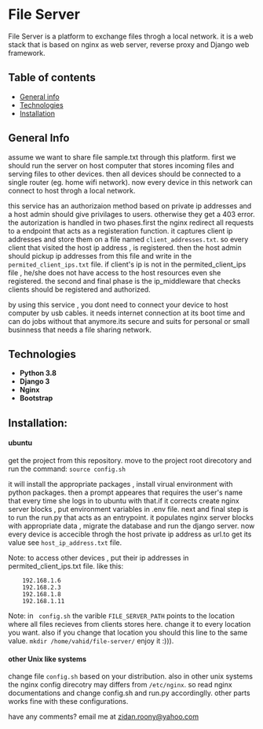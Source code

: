 # File Server

File Server is a platform to exchange files throgh a local network. it is a web stack that is based on nginx as web server, reverse proxy and Django web framework.

## Table of contents
* [General info](#general-info)
* [Technologies](#technologies)
* [Installation](#Installation)



## General Info

assume we want to share file sample.txt through this platform. first we should run the server on host computer that stores incoming files and serving files to other devices. then all devices should be connected to a single router (eg. home wifi network). now every device in this network can connect to host throgh a local network.

this service has an authorizaion method based on private ip addresses and a host admin should give privilages to users. otherwise they get a 403 error. the autorization is handled in two phases.first the nginx redirect all requests to a endpoint that acts as a registeration function. it captures client ip addresses and store them on a file named `client_addresses.txt`. so every client that visited the host ip address , is registered. then the host admin should pickup ip addresses from this file and write in the `permited_client_ips.txt` file. if client's ip is not in the permited_client_ips file , he/she does not have access to the host resources even she registered. the second and final phase is the ip_middleware that checks clients should be registered and authorized.

by using this service , you dont need to  connect your device to host computer by usb cables. it needs internet connection at its boot time and can do jobs without that anymore.its secure and suits for personal or small businness that needs a file sharing network.

## Technologies
* **Python 3.8**
* **Django 3**
* **Nginx**
* **Bootstrap**



## Installation:

#### ubuntu

get the project from this repository. move to the project root direcotory and run the command:
    ```source config.sh```

it will install the appropriate packages ,  install virual environment with python packages. then a prompt appeares that requires the user's name that every time she logs in to ubuntu with that.if it corrects create nginx server blocks , put environment variables in .env file.
next and final step is to run the run.py that acts as an entrypoint. it populates nginx server blocks with appropriate data  , migrate the database and run the django server.
now every device is accecible throgh the host private ip address as url.to get its value see `host_ip_address.txt` file.

Note: to access other devices , put their ip addresses in permited_client_ips.txt file. like this:
```
    192.168.1.6
    192.168.2.3
    192.168.1.8
    192.168.1.11

```
Note: in ` config.sh` the varible `FILE_SERVER_PATH` points to the location where all files recieves from clients stores here. change it to every location you want. also if you change that location you should this line to the same value. `mkdir /home/vahid/file-server/`
enjoy it :))).

#### other Unix like systems

change file `config.sh` based on your distribution. also in other unix systems the nginx config direcotry may differs from ```/etc/nginx```. so read nginx documentations and change config.sh and run.py accordinglly. other parts works fine with these configurations.

have any comments? email me at zidan.roony@yahoo.com

